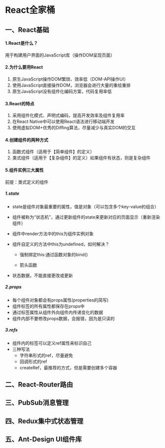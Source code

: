 # React全家桶

## 一、React基础

#### 1.React是什么？

用于构建用户界面的JavaScript库（操作DOM呈现页面）

#### 2.为什么要用React

1. 原生JavaScript操作DOM繁琐、效率低（DOM-API操作UI）
2. 使用JavaScript直接操作DOM，浏览器会进行大量的重绘重排
3. 原生JavaScript没有组件化编码方案，代码复用率低

#### 3.React的特点

1. 采用组件化模式、声明式编码，提高开发效率及组件复用率
2. 在React Native中可以使用React语法进行移动端开发
3. 使用虚拟DOM+优秀的Diffing算法，尽量减少与真实DOM的交互

#### 4.创建组件的两种方式

1. 函数式组件（适用于【简单组件】的定义）
2. 类式组件（适用于【复杂组件】的定义）如果组件有状态，则是复杂组件

#### 5.组件实例三大属性

前提：类式定义的组件

##### 1.state

- state是组件对象最重要的属性，值是对象（可以包含多个key-value的组合）

- 组件被称为“状态机”，通过更新组件的state来更新对应的页面显示（重新渲染组件）

- 组件中render方法中的this为组件实例对象

- 组件自定义的方法中this为undefined，如何解决？

  - 强制绑定this:通过函数对象的bind()

  - 箭头函数

- 状态数据，不能直接更改或更新

##### 2.props

- 每个组件对象都会有props属性(properties的简写)
- 组件标签的所有属性都保存在props中
- 通过标签属性从组件外向组件内传递变化的数据
- 组件内部不要修改props数据，会报错，因为是只读的

##### 3.refs

- 组件内的标签可以定义ref属性来标识自己
- 三种写法
  - 字符串形式的ref，尽量避免
  - 回调形式的ref
  - createRef，最推荐的方式，但是需要创建多个容器

## 二、React-Router路由



## 三、PubSub消息管理

## 四、Redux集中式状态管理

## 五、Ant-Design  UI组件库

